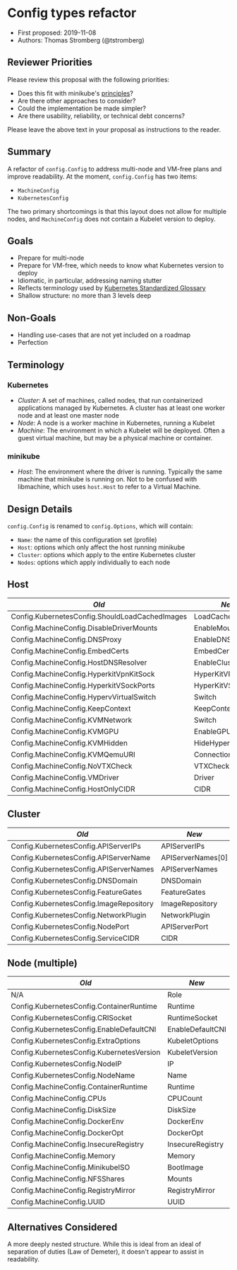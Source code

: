 # Config types refactor

* First proposed: 2019-11-08
* Authors: Thomas Stromberg (@tstromberg)

## Reviewer Priorities

Please review this proposal with the following priorities:

*   Does this fit with minikube's [principles](https://minikube.sigs.k8s.io/docs/concepts/principles/)?
*   Are there other approaches to consider?
*   Could the implementation be made simpler?
*   Are there usability, reliability, or technical debt concerns?

Please leave the above text in your proposal as instructions to the reader.

## Summary

A refactor of `config.Config` to address multi-node and VM-free plans and improve readability. At the moment, `config.Config` has two items:

* `MachineConfig`
* `KubernetesConfig`

The two primary shortcomings is that this layout does not allow for multiple nodes, and `MachineConfig` does not contain a Kubelet version to deploy.

## Goals

* Prepare for multi-node
* Prepare for VM-free, which needs to know what Kubernetes version to deploy
* Idiomatic, in particular, addressing naming stutter
* Reflects terminology used by [Kubernetes Standardized Glossary](https://kubernetes.io/docs/reference/glossary/?fundamental=true)
* Shallow structure: no more than 3 levels deep

## Non-Goals

* Handling use-cases that are not yet included on a roadmap
* Perfection

## Terminology

### Kubernetes

* *Cluster*: A set of machines, called nodes, that run containerized applications managed by Kubernetes. A cluster has at least one worker node and at least one master node
* *Node*: A node is a worker machine in Kubernetes, running a Kubelet
* *Machine*: The environment in which a Kubelet will be deployed. Often a guest virtual machine, but may be a physical machine or container.

### minikube

* *Host*: The environment where the driver is running. Typically the same machine that minikube is running on. Not to be confused with libmachine, which uses `host.Host` to refer to a Virtual Machine.

## Design Details

`config.Config` is renamed to `config.Options`, which will contain:

* `Name`: the name of this configuration set (profile)
* `Host`: options which only affect the host running minikube
* `Cluster`: options which apply to the entire Kubernetes cluster
* `Nodes`: options which apply individually to each node

## Host

| *Old* | *New* |
|-------|-------|
| Config.KubernetesConfig.ShouldLoadCachedImages | LoadCachedImages |
| Config.MachineConfig.DisableDriverMounts | EnableMounts | 
| Config.MachineConfig.DNSProxy | EnableDNSProxy |
| Config.MachineConfig.EmbedCerts | EmbedCerts |
| Config.MachineConfig.HostDNSResolver | EnableClusterDNS |
| Config.MachineConfig.HyperkitVpnKitSock | HyperKitVPNKitSock |
| Config.MachineConfig.HyperkitVSockPorts | HyperKitVSockPorts |
| Config.MachineConfig.HypervVirtualSwitch | Switch |
| Config.MachineConfig.KeepContext | KeepContext | 
| Config.MachineConfig.KVMNetwork | Switch |
| Config.MachineConfig.KVMGPU | EnableGPU | 
| Config.MachineConfig.KVMHidden | HideHypervisor | 
| Config.MachineConfig.KVMQemuURI | ConnectionURI |
| Config.MachineConfig.NoVTXCheck | VTXCheck |
| Config.MachineConfig.VMDriver | Driver |
| Config.MachineConfig.HostOnlyCIDR | CIDR |

## Cluster

| *Old* | *New* |
|-------|-------|
| Config.KubernetesConfig.APIServerIPs | APIServerIPs |
| Config.KubernetesConfig.APIServerName | APIServerNames[0] |
| Config.KubernetesConfig.APIServerNames | APIServerNames |
| Config.KubernetesConfig.DNSDomain | DNSDomain |
| Config.KubernetesConfig.FeatureGates | FeatureGates |
| Config.KubernetesConfig.ImageRepository | ImageRepository |
| Config.KubernetesConfig.NetworkPlugin | NetworkPlugin |
| Config.KubernetesConfig.NodePort | APIServerPort |
| Config.KubernetesConfig.ServiceCIDR | CIDR |

## Node (multiple)

| *Old* | *New* |
|-------|-------|
| N/A | Role | 
| Config.KubernetesConfig.ContainerRuntime | Runtime |
| Config.KubernetesConfig.CRISocket | RuntimeSocket |
| Config.KubernetesConfig.EnableDefaultCNI | EnableDefaultCNI |
| Config.KubernetesConfig.ExtraOptions | KubeletOptions | 
| Config.KubernetesConfig.KubernetesVersion | KubeletVersion |
| Config.KubernetesConfig.NodeIP | IP |
| Config.KubernetesConfig.NodeName | Name |
| Config.MachineConfig.ContainerRuntime | Runtime |
| Config.MachineConfig.CPUs | CPUCount | 
| Config.MachineConfig.DiskSize | DiskSize |
| Config.MachineConfig.DockerEnv | DockerEnv |
| Config.MachineConfig.DockerOpt | DockerOpt |
| Config.MachineConfig.InsecureRegistry | InsecureRegistry |
| Config.MachineConfig.Memory | Memory |
| Config.MachineConfig.MinikubeISO | BootImage |
| Config.MachineConfig.NFSShares | Mounts |
| Config.MachineConfig.RegistryMirror | RegistryMirror |
| Config.MachineConfig.UUID | UUID |

## Alternatives Considered

A more deeply nested structure. While this is ideal from an ideal of separation of duties (Law of Demeter), it doesn't appear to assist in readability.